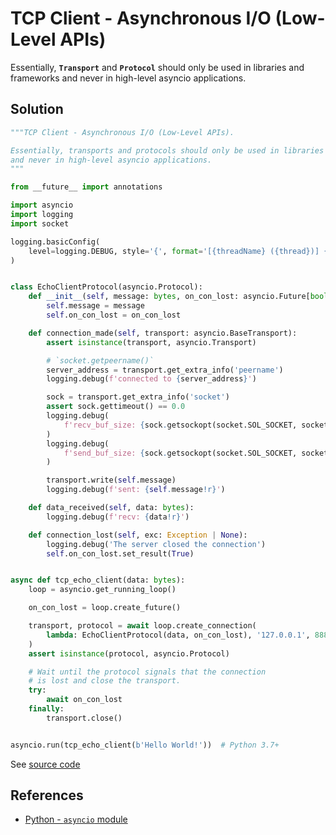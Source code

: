 # TCP Client - Asynchronous I/O (Low-Level APIs)

Essentially, **`Transport`** and **`Protocol`** should only be used in libraries and frameworks
and never in high-level asyncio applications.

## Solution

```python
"""TCP Client - Asynchronous I/O (Low-Level APIs).

Essentially, transports and protocols should only be used in libraries and frameworks
and never in high-level asyncio applications.
"""

from __future__ import annotations

import asyncio
import logging
import socket

logging.basicConfig(
    level=logging.DEBUG, style='{', format='[{threadName} ({thread})] {message}'
)


class EchoClientProtocol(asyncio.Protocol):
    def __init__(self, message: bytes, on_con_lost: asyncio.Future[bool]):
        self.message = message
        self.on_con_lost = on_con_lost

    def connection_made(self, transport: asyncio.BaseTransport):
        assert isinstance(transport, asyncio.Transport)

        # `socket.getpeername()`
        server_address = transport.get_extra_info('peername')
        logging.debug(f'connected to {server_address}')

        sock = transport.get_extra_info('socket')
        assert sock.gettimeout() == 0.0
        logging.debug(
            f'recv_buf_size: {sock.getsockopt(socket.SOL_SOCKET, socket.SO_RCVBUF)}'
        )
        logging.debug(
            f'send_buf_size: {sock.getsockopt(socket.SOL_SOCKET, socket.SO_SNDBUF)}'
        )

        transport.write(self.message)
        logging.debug(f'sent: {self.message!r}')

    def data_received(self, data: bytes):
        logging.debug(f'recv: {data!r}')

    def connection_lost(self, exc: Exception | None):
        logging.debug('The server closed the connection')
        self.on_con_lost.set_result(True)


async def tcp_echo_client(data: bytes):
    loop = asyncio.get_running_loop()

    on_con_lost = loop.create_future()

    transport, protocol = await loop.create_connection(
        lambda: EchoClientProtocol(data, on_con_lost), '127.0.0.1', 8888
    )
    assert isinstance(protocol, asyncio.Protocol)

    # Wait until the protocol signals that the connection
    # is lost and close the transport.
    try:
        await on_con_lost
    finally:
        transport.close()


asyncio.run(tcp_echo_client(b'Hello World!'))  # Python 3.7+
```

See [source code](https://github.com/leven-cn/python-cookbook/blob/main/examples/core/tcp_client_asyncio_low_api.py)

## References

- [Python - `asyncio` module](https://docs.python.org/3/library/asyncio.html)
